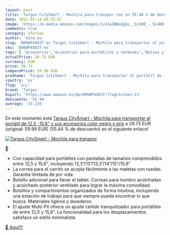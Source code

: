 ```yaml
---
layout: post
title: 'Targus CitySmart - Mochila para transpor con un 55.44 % de descuento'
date: 2021-07-14 09:15:47
image: 'https://m.media-amazon.com/images/I/41a2BWaZgkL._SL500_._SL400_.jpg'
comments: true
category: ofertas
author: 'tole.es'
slug: 'B06WP4XD3T-es Targus CitySmart - Mochila para transportar el portátil de...'
sku: 'B06WP4XD3T-es'
tags: [ 'Accesorios','Accesorios para portátiles y netbooks','Bolsas y fundas para portátiles y netbooks','Informática','Mochilas para portátiles y netbooks','mochila','targus', ]
actualPrice: 26.73 EUR
currency: EUR
price: 26.73
comparePrice: 59.99 EUR
prodname: 'Targus CitySmart - Mochila para transportar el portátil de 12.5  -15.6" y sus accesorios  color negro y gris'
country: 'es'
flag: '🇪🇸'
brand: 'Targus'
buyurl: 'https://www.amazon.es/dp/B06WP4XD3T/?tag=tolees-21'
descuento: '55.44'
average: '33.226'
---
```


En este momento está [Targus CitySmart - Mochila para transportar el portátil de 12.5  -15.6" y sus accesorios  color negro y gris](https://www.amazon.es/dp/B06WP4XD3T/?tag=tolees-21) a 26.73 EUR (original: 59.99 EUR) (55.44 %  de descuento) en el siguiente enlace!

[![Targus CitySmart - Mochila para transpor](https://m.media-amazon.com/images/I/41a2BWaZgkL._SL500_._SL400_.jpg)](https://www.amazon.es/dp/B06WP4XD3T/?tag=tolees-21)

🔎:

- Con capacidad para portátiles con pantallas de tamaños comprendidos entre 12,5 y 15,6”, incluyendo 12,5”/13”/13,3”/14”/15"/15,6"
- La correa para el carrito se acopla fácilmente a las maletas con ruedas. Garantía limitada de por vida
- Bolsillo adicional para llevar el tablet. Correas para hombro acolchadas y acolchado posterior ventilado para lograr la máxima comodidad
- Bolsillos y compartimentos organizados de forma intuitiva, incluyendo una estación de trabajo para que siempre pueda encontrar lo que busca. Materiales ligeros y duraderos
- El ajuste Multi-Fit ofrece un ajuste ceñido tranquilizador para portátiles de entre 12,5 y 15,6”. La funcionalidad para los desplazamientos satisface un estilo minimalista

[🛒 Aquí!!!](https://www.amazon.es/dp/B06WP4XD3T/?tag=tolees-21)
